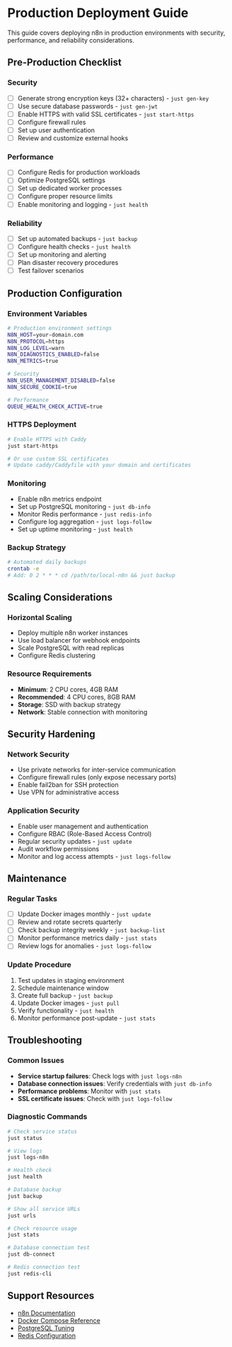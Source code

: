 # Production Deployment Guide

This guide covers deploying n8n in production environments with security, performance, and reliability considerations.

## Pre-Production Checklist

### Security

- [ ] Generate strong encryption keys (32+ characters) - `just gen-key`
- [ ] Use secure database passwords - `just gen-jwt`
- [ ] Enable HTTPS with valid SSL certificates - `just start-https`
- [ ] Configure firewall rules
- [ ] Set up user authentication
- [ ] Review and customize external hooks

### Performance

- [ ] Configure Redis for production workloads
- [ ] Optimize PostgreSQL settings
- [ ] Set up dedicated worker processes
- [ ] Configure proper resource limits
- [ ] Enable monitoring and logging - `just health`

### Reliability

- [ ] Set up automated backups - `just backup`
- [ ] Configure health checks - `just health`
- [ ] Set up monitoring and alerting
- [ ] Plan disaster recovery procedures
- [ ] Test failover scenarios

## Production Configuration

### Environment Variables

```bash
# Production environment settings
N8N_HOST=your-domain.com
N8N_PROTOCOL=https
N8N_LOG_LEVEL=warn
N8N_DIAGNOSTICS_ENABLED=false
N8N_METRICS=true

# Security
N8N_USER_MANAGEMENT_DISABLED=false
N8N_SECURE_COOKIE=true

# Performance
QUEUE_HEALTH_CHECK_ACTIVE=true
```

### HTTPS Deployment

```bash
# Enable HTTPS with Caddy
just start-https

# Or use custom SSL certificates
# Update caddy/Caddyfile with your domain and certificates
```

### Monitoring

- Enable n8n metrics endpoint
- Set up PostgreSQL monitoring - `just db-info`
- Monitor Redis performance - `just redis-info`
- Configure log aggregation - `just logs-follow`
- Set up uptime monitoring - `just health`

### Backup Strategy

```bash
# Automated daily backups
crontab -e
# Add: 0 2 * * * cd /path/to/local-n8n && just backup
```

## Scaling Considerations

### Horizontal Scaling

- Deploy multiple n8n worker instances
- Use load balancer for webhook endpoints
- Scale PostgreSQL with read replicas
- Configure Redis clustering

### Resource Requirements

- **Minimum**: 2 CPU cores, 4GB RAM
- **Recommended**: 4 CPU cores, 8GB RAM
- **Storage**: SSD with backup strategy
- **Network**: Stable connection with monitoring

## Security Hardening

### Network Security

- Use private networks for inter-service communication
- Configure firewall rules (only expose necessary ports)
- Enable fail2ban for SSH protection
- Use VPN for administrative access

### Application Security

- Enable user management and authentication
- Configure RBAC (Role-Based Access Control)
- Regular security updates - `just update`
- Audit workflow permissions
- Monitor and log access attempts - `just logs-follow`

## Maintenance

### Regular Tasks

- [ ] Update Docker images monthly - `just update`
- [ ] Review and rotate secrets quarterly
- [ ] Check backup integrity weekly - `just backup-list`
- [ ] Monitor performance metrics daily - `just stats`
- [ ] Review logs for anomalies - `just logs-follow`

### Update Procedure

1. Test updates in staging environment
2. Schedule maintenance window
3. Create full backup - `just backup`
4. Update Docker images - `just pull`
5. Verify functionality - `just health`
6. Monitor performance post-update - `just stats`

## Troubleshooting

### Common Issues

- **Service startup failures**: Check logs with `just logs-n8n`
- **Database connection issues**: Verify credentials with `just db-info`
- **Performance problems**: Monitor with `just stats`
- **SSL certificate issues**: Check with `just logs-follow`

### Diagnostic Commands

```bash
# Check service status
just status

# View logs
just logs-n8n

# Health check
just health

# Database backup
just backup

# Show all service URLs
just urls

# Check resource usage
just stats

# Database connection test
just db-connect

# Redis connection test
just redis-cli
```

## Support Resources

- [n8n Documentation](https://docs.n8n.io/)
- [Docker Compose Reference](https://docs.docker.com/compose/)
- [PostgreSQL Tuning](https://wiki.postgresql.org/wiki/Tuning_Your_PostgreSQL_Server)
- [Redis Configuration](https://redis.io/topics/config)
